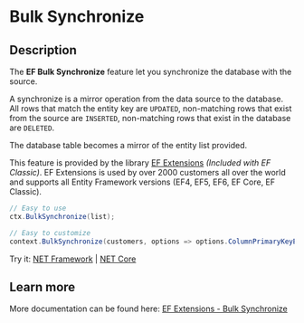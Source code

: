 # Bulk Synchronize

## Description
The **EF Bulk Synchronize** feature let you synchronize the database with the source.

A synchronize is a mirror operation from the data source to the database. All rows that match the entity key are `UPDATED`, non-matching rows that exist from the source are `INSERTED`, non-matching rows that exist in the database are `DELETED`.

The database table becomes a mirror of the entity list provided.

This feature is provided by the library [EF Extensions](https://entityframework-extensions.net/bulk-synchronize) _(Included with EF Classic)_. EF Extensions is used by over 2000 customers all over the world and supports all Entity Framework versions (EF4, EF5, EF6, EF Core, EF Classic).

```csharp
// Easy to use
ctx.BulkSynchronize(list);

// Easy to customize
context.BulkSynchronize(customers, options => options.ColumnPrimaryKeyExpression = customer => customer.Code);
```

Try it: [NET Framework](https://dotnetfiddle.net/4KVPJn) | [NET Core](https://dotnetfiddle.net/PMxuNO)

## Learn more

More documentation can be found here: [EF Extensions - Bulk Synchronize](https://entityframework-extensions.net/bulk-synchronize)
